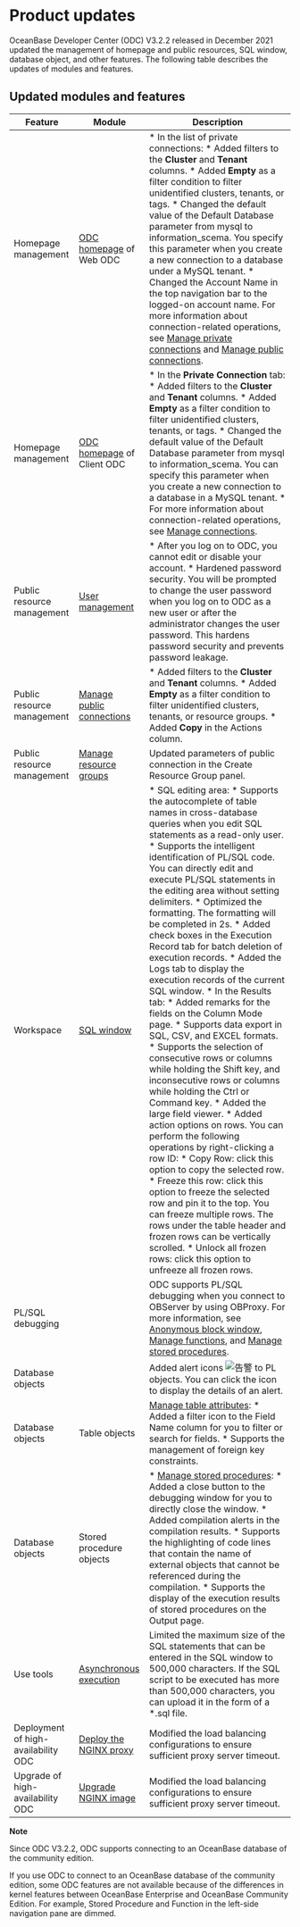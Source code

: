 Product updates 
====================================

OceanBase Developer Center (ODC) V3.2.2 released in December 2021 updated the management of homepage and public resources, SQL window, database object, and other features. The following table describes the updates of modules and features. 

Updated modules and features 
-------------------------------------------------



|               Feature               |                                  Module                                   |                                                                                                                                                                                                                                                                                                                                                                                                                                                                                                                                                                                                                                                                                                                                                                                                                                                                                                                                                                                              Description                                                                                                                                                                                                                                                                                                                                                                                                                                                                                                                                                                                                                                                                                                                                                                                                                                                                                                                                                                                              |
|-------------------------------------|---------------------------------------------------------------------------|-------------------------------------------------------------------------------------------------------------------------------------------------------------------------------------------------------------------------------------------------------------------------------------------------------------------------------------------------------------------------------------------------------------------------------------------------------------------------------------------------------------------------------------------------------------------------------------------------------------------------------------------------------------------------------------------------------------------------------------------------------------------------------------------------------------------------------------------------------------------------------------------------------------------------------------------------------------------------------------------------------------------------------------------------------------------------------------------------------------------------------------------------------------------------------------------------------------------------------------------------------------------------------------------------------------------------------------------------------------------------------------------------------------------------------------------------------------------------------------------------------------------------------------------------------------------------------------------------------------------------------------------------------------------------------------------------------------------------------------------------------------------------------------------------------------------------------------------------------------------------------------------------------------------------------------------------------------------------------------------------------|
| Homepage management                 | [ODC homepage](/en-US/5.web-odc-user-guide/2.web-odc-homepage.md) of Web ODC    | * In the list of private connections: * Added filters to the **Cluster** and **Tenant** columns.   * Added **Empty** as a filter condition to filter unidentified clusters, tenants, or tags.   * Changed the default value of the Default Database parameter from mysql to information_scema. You specify this parameter when you create a new connection to a database under a MySQL tenant.     * Changed the Account Name in the top navigation bar to the logged-on account name.  For more information about connection-related operations, see [Manage private connections](/en-US/5.web-odc-user-guide/3.web-odc-connect-database/2.web-odc-manage-connections.md) and [Manage public connections](/en-US/5.web-odc-user-guide/4.web-odc-public-resource-management/3.web-odc-resource-management/1.web-odc-manage-public-connection.md).                                                                                                                                                                                                                                                                                                                                                                                                                                                                                                                                                                                                                                                                                                                                                                                                                                                                                                                                                                                                                                                 |
| Homepage management                 | [ODC homepage](/en-US/6.client-odc-user-guide/2.client-odc-homepage.md) of Client ODC | * In the **Private Connection** tab: * Added filters to the **Cluster** and **Tenant** columns.   * Added **Empty** as a filter condition to filter unidentified clusters, tenants, or tags.   * Changed the default value of the Default Database parameter from mysql to information_scema. You can specify this parameter when you create a new connection to a database in a MySQL tenant.     * For more information about connection-related operations, see [Manage connections](/en-US/6.client-odc-user-guide/3.client-odc-connect-database/2.client-odc-manage-connections.md).                                                                                                                                                                                                                                                                                                                                                                                                                                                                                                                                                                                                                                                                                                                                                                                                                                                                                                                                                                                                                                                                                                                                                                                                                                         |
| Public resource management          | [User management](/en-US/5.web-odc-user-guide/4.web-odc-public-resource-management/2.web-odc-manage-members/1.web-odc-manage-users.md)            | * After you log on to ODC, you cannot edit or disable your account.   * Hardened password security. You will be prompted to change the user password when you log on to ODC as a new user or after the administrator changes the user password. This hardens password security and prevents password leakage.                                                                                                                                                                                                                                                                                                                                                                                                                                                                                                                                                                                                                                                                                                                                                                                                                                                                                                                                                                                                                                                                                                                                                                                                                                                                                                                                                                                                                                                                                                                                                                                                     |
| Public resource management          | [Manage public connections](/en-US/5.web-odc-user-guide/4.web-odc-public-resource-management/3.web-odc-resource-management/1.web-odc-manage-public-connection.md)  | * Added filters to the **Cluster** and **Tenant** columns.   * Added **Empty** as a filter condition to filter unidentified clusters, tenants, or resource groups.   * Added **Copy** in the Actions column.                                                                                                                                                                                                                                                                                                                                                                                                                                                                                                                                                                                                                                                                                                                                                                                                                                                                                                                                                                                                                                                                                                                                                                                                                                                                                                                                                                                                                                                                                                                                                                                                                                                                      |
| Public resource management          | [Manage resource groups](/en-US/5.web-odc-user-guide/4.web-odc-public-resource-management/3.web-odc-resource-management/2.web-odc-manage-resource-groups.md)     | Updated parameters of public connection in the Create Resource Group panel.                                                                                                                                                                                                                                                                                                                                                                                                                                                                                                                                                                                                                                                                                                                                                                                                                                                                                                                                                                                                                                                                                                                                                                                                                                                                                                                                                                                                                                                                                                                                                                                                                                                                                                                                                                                                                                                                                                                           |
| Workspace                           | [SQL window](/en-US/6.client-odc-user-guide/4.client-odc-use-workspace/2.client-odc-sql-window.md)                 | * SQL editing area: * Supports the autocomplete of table names in cross-database queries when you edit SQL statements as a read-only user.   * Supports the intelligent identification of PL/SQL code. You can directly edit and execute PL/SQL statements in the editing area without setting delimiters.   * Optimized the formatting. The formatting will be completed in 2s.     * Added check boxes in the Execution Record tab for batch deletion of execution records.   * Added the Logs tab to display the execution records of the current SQL window.   * In the Results tab: * Added remarks for the fields on the Column Mode page.   * Supports data export in SQL, CSV, and EXCEL formats.   * Supports the selection of consecutive rows or columns while holding the Shift key, and inconsecutive rows or columns while holding the Ctrl or Command key.   * Added the large field viewer.   * Added action options on rows. You can perform the following operations by right-clicking a row ID: * Copy Row: click this option to copy the selected row.   * Freeze this row: click this option to freeze the selected row and pin it to the top. You can freeze multiple rows. The rows under the table header and frozen rows can be vertically scrolled.   * Unlock all frozen rows: click this option to unfreeze all frozen rows.        |
| PL/SQL debugging                    |                                                                           | ODC supports PL/SQL debugging when you connect to OBServer by using OBProxy.  For more information, see [Anonymous block window](/en-US/6.client-odc-user-guide/4.client-odc-use-workspace/3.client-odc-anonymous-block-window.md), [Manage functions](/en-US/6.client-odc-user-guide/9.client-odc-database-objects/3.client-odc-function-objects/3.client-odc-manage-functions.md), and [Manage stored procedures](/en-US/6.client-odc-user-guide/9.client-odc-database-objects/4.client-odc-stored-procedure-objects/3.client-odc-manage-stored-procedures.md).                                                                                                                                                                                                                                                                                                                                                                                                                                                                                                                                                                                                                                                                                                                                                                                                                                                                                                                                                                                                                                                                                                                                                                                                                                                                                                                                                                                                                                                                                                                                                                                                                                                          |
|  Database objects   |                                                                           | Added alert icons ![告警](https://help-static-aliyun-doc.aliyuncs.com/assets/img/en-US/0840831461/p380515.jpg) to PL objects. You can click the icon to display the details of an alert.                                                                                                                                                                                                                                                                                                                                                                                                                                                                                                                                                                                                                                                                                                                                                                                                                                                                                                                                                                                                                                                                                                                                                                                                                                                                                                                                                                                                                                                                                                                                                                                                                                                                                                                                                                                                                |
|  Database objects   | Table objects                                                             | [Manage table attributes](/en-US/6.client-odc-user-guide/9.client-odc-database-objects/1.client-odc-table-objects/4.client-odc-manage-table-attributes.md): * Added a filter icon to the Field Name column for you to filter or search for fields.   * Supports the management of foreign key constraints.                                                                                                                                                                                                                                                                                                                                                                                                                                                                                                                                                                                                                                                                                                                                                                                                                                                                                                                                                                                                                                                                                                                                                                                                                                                                                                                                                                                                                                                                                                                                                                                                                                                                             |
|  Database objects   | Stored procedure objects                                                  | * [Manage stored procedures](/en-US/6.client-odc-user-guide/9.client-odc-database-objects/4.client-odc-stored-procedure-objects/3.client-odc-manage-stored-procedures.md): * Added a close button to the debugging window for you to directly close the window.   * Added compilation alerts in the compilation results.   * Supports the highlighting of code lines that contain the name of external objects that cannot be referenced during the compilation.     * Supports the display of the execution results of stored procedures on the Output page.                                                                                                                                                                                                                                                                                                                                                                                                                                                                                                                                                                                                                                                                                                                                                                                                                                                                                                                                                                                                                                                                                                                                                                                                                                                                                                                 |
| Use tools                           | [Asynchronous execution](/en-US/6.client-odc-user-guide/5.client-odc-use-tools/3.client-odc-asynchronous-execution.md)     | Limited the maximum size of the SQL statements that can be entered in the SQL window to 500,000 characters. If the SQL script to be executed has more than 500,000 characters, you can upload it in the form of a \*.sql file.                                                                                                                                                                                                                                                                                                                                                                                                                                                                                                                                                                                                                                                                                                                                                                                                                                                                                                                                                                                                                                                                                                                                                                                                                                                                                                                                                                                                                                                                                                                                                                                                                                                                                                                                                                        |
| Deployment of high-availability ODC | [Deploy the NGINX proxy](/en-US/7.deployment-guide/4.deploy-the-ha-odc/4.deploy-nginx-proxy.md)     | Modified the load balancing configurations to ensure sufficient proxy server timeout.                                                                                                                                                                                                                                                                                                                                                                                                                                                                                                                                                                                                                                                                                                                                                                                                                                                                                                                                                                                                                                                                                                                                                                                                                                                                                                                                                                                                                                                                                                                                                                                                                                                                                                                                                                                                                                                                                                                 |
| Upgrade of high-availability ODC    | [Upgrade NGINX image](/en-US/8.upgrade-guide/4.upgrade-high-availability-odc/4.upgrade-nginx-image.md)        | Modified the load balancing configurations to ensure sufficient proxy server timeout.                                                                                                                                                                                                                                                                                                                                                                                                                                                                                                                                                                                                                                                                                                                                                                                                                                                                                                                                                                                                                                                                                                                                                                                                                                                                                                                                                                                                                                                                                                                                                                                                                                                                                                                                                                                                                                                                                                                 |


**Note**



Since ODC V3.2.2, ODC supports connecting to an OceanBase database of the community edition.

If you use ODC to connect to an OceanBase database of the community edition, some ODC features are not available because of the differences in kernel features between OceanBase Enterprise and OceanBase Community Edition. For example, Stored Procedure and Function in the left-side navigation pane are dimmed.
